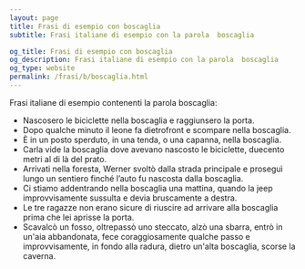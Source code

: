 ```yaml
---
layout: page
title: Frasi di esempio con boscaglia 
subtitle: Frasi italiane di esempio con la parola  boscaglia

og_title: Frasi di esempio con boscaglia 
og_description: Frasi italiane di esempio con la parola  boscaglia
og_type: website
permalink: /frasi/b/boscaglia.html
---
```


Frasi italiane di esempio contenenti la parola boscaglia:


- Nascosero le biciclette nella boscaglia e raggiunsero la porta.
- Dopo qualche minuto il leone fa dietrofront e scompare nella boscaglia.
- È in un posto sperduto, in una tenda, o una capanna, nella boscaglia.
- Carla vide la boscaglia dove avevano nascosto le biciclette, duecento metri al di là del prato.
- Arrivati nella foresta, Werner svoltò dalla strada principale e proseguì lungo un sentiero finché l’auto fu nascosta dalla boscaglia.
- Ci stiamo addentrando nella boscaglia una mattina, quando la jeep improvvisamente sussulta e devia bruscamente a destra.
- Le tre ragazze non erano sicure di riuscire ad arrivare alla boscaglia prima che lei aprisse la porta.
- Scavalcò un fosso, oltrepassò uno steccato, alzò una sbarra, entrò in un'aia abbandonata, fece coraggiosamente qualche passo e improvvisamente, in fondo alla radura, dietro un'alta boscaglia, scorse la caverna.
